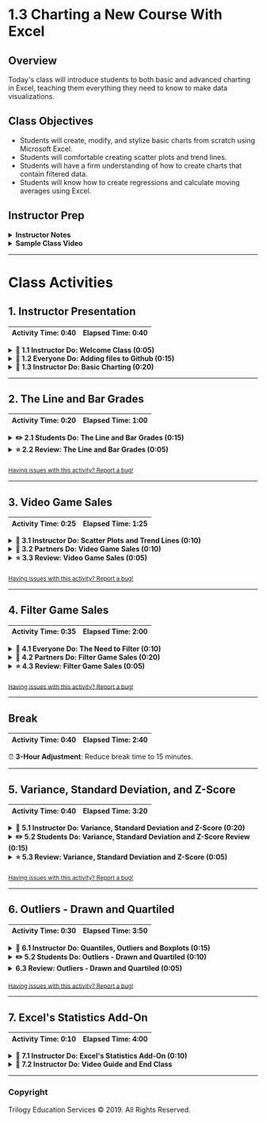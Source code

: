 # 1.3 Charting a New Course With Excel

## Overview

Today's class will introduce students to both basic and advanced charting in Excel, teaching them everything they need to know to make data visualizations.

## Class Objectives

* Students will create, modify, and stylize basic charts from scratch using Microsoft Excel.
* Students will comfortable creating scatter plots and trend lines.
* Students will have a firm understanding of how to create charts that contain filtered data.
* Students will know how to create regressions and calculate moving averages using Excel.

## Instructor Prep

<details>
  <summary><strong>Instructor Notes</strong></summary>

* You may find that this lesson falls on a weekday due to a holiday shifting the course schedule. In this case, we have provided notes within the LP that will allow you to **easily adjust the length of the lesson to fit into a weekday class**.

  * Be on the lookout for a ⏰**3-Hour Adjustment** note at the top of activities in this Lesson Plan. If this class is being taught on a weekday, please utilize the directions found in the note. Keep in mind that breaks will be reduced from 40 minutes to the typical 15 minutes for a weekday class as well.

  * Shortening these activities could potentially limit the students' ability to finish them, so please remind them to utilize office hours to clear up any questions they may have.

* Slack out the installation [instructions](../../../00-Prework/docs/modules/Conda_Installation.md) for Anaconda and ask that students work with TAs during the next week to install Anaconda and Python. This will help resolve installation issues before the Python unit.

* Please reference our [Student FAQ](../../../05-Instructor-Resources/README.md#unit-01-excel) for answers to questions frequently asked by students of this program. If you have any recommendations for additional questions, feel free to log an issue or a pull request with your desired additions.

* Have your TAs refer to the Time Tracker to stay on track.

* Lastly, as a reminder these slideshows are for instructor use only - when distributing slides to students, please first export the slides to a PDF file. You may then distribute the PDF file through Slack.

</details>

<details>
  <summary><strong>Sample Class Video</strong></summary>

* To view an example class lecture visit (Note video may not reflect latest lesson plan): [Class Video](https://codingbootcamp.hosted.panopto.com/Panopto/Pages/Viewer.aspx?id=9d629fc9-bf16-4f5f-b11d-b96fcd1adf67)

</details>

- - -

# Class Activities

## 1. Instructor Presentation

| Activity Time:       0:40 |  Elapsed Time:      0:40  |
|---------------------------|---------------------------|

<details>
  <summary><strong>📣 1.1 Instructor Do: Welcome Class (0:05)</strong></summary>

* You may choose to open up the [slideshow](https://docs.google.com/presentation/d/1pJa1TZABU9A5sGXxak7XimvBMlzGin-TZ0EKKQDKVvk) and step through slides 1-5 to facilitate your welcome to the class. Otherwise cover the following talking points:

  * Welcome your students to their first ever extended class.

  * Explain that today's class is four hours, which means we have ample time to round out our discussion on visualizations and summary statistics in Excel.

  * Explain that we will use our combined knowledge from the past two classes to work through more advanced activities.

  * Reassure students that we will take our time with each concept and encourage the students to ask questions.

  * If this is the first combined class, take a few moments to have each professor and TA introduce themselves briefly. This way all of the students will feel comfortable asking questions to any member of the instructional team.

</details>

<details>
  <summary><strong>🎉 1.2 Everyone Do: Adding files to Github (0:15)</strong></summary>

* ⏰**3-Hour Adjustment**: Reduce activity time to 10 minutes.

* You may choose to open up the [slideshow](https://docs.google.com/presentation/d/1pJa1TZABU9A5sGXxak7XimvBMlzGin-TZ0EKKQDKVvk) and step through slides 6-9 to accompany the beginning of this next activity. Otherwise cover the following talking points:

  * Explain that "GitHub offers a centralized location where all developers can push and pull (upload and download) their code."

  * Point out that GitHub always holds the most up-to-date code and files, handling everyone's updates appropriately.

  * Explain that for now, we will only need to know how to use the GUI for Github in order to submit homework.

  * Explain that later in the course, we will learn to work with Github through the terminal using Git.

  * Point out to students that as with many skills, Git and Github get easier with use.

* Have the students follow along with the following steps:

  * Visit <https://github.com> and ask students to login to their personal accounts. From the main page, create a new repository with an initialized `README.md` file. Explain that the convention in the software world is for each repository to have a "README" file that explains what the repository contains.

    ![git repo](Images/GitDemo_1.png)

  * Switch back to the Desktop and create a new empty Excel file and save it. This will be used to demonstrate how to upload new files.

  * Navigate back to Github website and click **Upload files**.

    ![upload file](Images/GitDemo_upload.png)

  * Choose your Excel file in the dialog box; instead of the "Upload Files" button, you may also drag files from your desktop to the Github web page for a repo. Add a commit message and commit the changes.

  * Finally, refresh the web page to show that the new file is now safely saved to the repository.

    ![drag file](Images/GitDemo_filedrag.gif)

* Make sure that all the students have been able to follow along. Let students know that this will be how they will be submitting their homework for the first two weeks. Students will add all of the necessary files to their Github repo then submit the repository link to BCS.

* Encourage students to practice Github before the next class and to use office hours if they run into any problems.

</details>

<details>
  <summary><strong>📣 1.3 Instructor Do: Basic Charting (0:20)</strong></summary>

* ⏰**3-Hour Adjustment**: Reduce activity time to 15 minutes.

* During this walkthrough, have the TAs slack out the images for where things are located on the opposite operating system.

* You may choose to open up the [slideshow](https://docs.google.com/presentation/d/1pJa1TZABU9A5sGXxak7XimvBMlzGin-TZ0EKKQDKVvk) and step through slides 10-13 to accompany the beginning of this next activity. Otherwise cover the following talking points:

  * Point out that up until this class we haven't explored one of the major features of Microsoft Excel: visualizations.

  * Explain that this next activity will be an instructor walkthrough of generating visualizations in Excel. Most of the commands and concepts are the same between Mac and Windows operating systems, but the software may look a bit different.

  * Reassure students that as we proceed through the walkthrough, the TAs will be slacking out images of each step for both operating systems. Therefore everyone should be able to follow along using their own computers.

  * Explain that today we will concentrate on 4 primary types of plots - scatter plots, line plots, bar plots and box plots.

* Now open the [IceCreamFavesIceCreamFaves.xlsx](Activities/01-Ins_GitHub/Resources/IceCreamFaves.xlsx) file and select all of the data in columns A and B. Your selection should include the header rows containing the column labels and all rows containing data. Then navigate into the `Insert` tab at the top of the application to show off all of the nifty charting options that are available in the Charts group.

* **PC**

  ![Chart Options](Images/PC_chart_options.png)

* **Mac**

  ![Chart Options Mac](Images/MAC_chart_options.png)

* Excel allows its users to create many kinds of charts, but first we are going to be creating a bar chart since that fits our data nicely.

* Whenever you select a charting option from the Charts group, a new menu will appear that allows us to select various visual options. In the case of bar charts we can choose between 2D or 3D visuals with a horizontal or vertical layout.

  * For now, just stick with a vertical 2D chart since it is the most basic.

* Once a chart option has been selected, a new chart will automatically be placed in the spreadsheet. Clicking on this chart will allow us to edit it and, if we so wished, we could double-click on any one element to edit that piece more specifically.

  * For now, click on the chart's title to show your students that we can rename the chart whatever we would like. (Note that its title may be a generic "Chart Title" if you did not include the header rows in your selection).

* **PC**

  * Next, click on the plus sign to the right of our chart. This brings up a list of elements we can add/remove. Some of these elements have sub-elements which we can choose from as well.

    ![Images/PC_AddElements.png](Images/PC_AddElements.png)

  * Click on the "Axes Titles" option to add in titles for both our vertical and horizontal axes. Then click on the arrow to the right of the "Axes Titles" option to bring up the sub-menu, which allows us to choose the specific titles we would like to show.

  * By clicking on the paintbrush to the right of a chart, we can choose a number of basic visual styles from a list. We can also select a color scheme for our chart by selecting a palette from the Color group.

    ![Images/PC_ChartColors.png](Images/PC_ChartColors.png)

  * Selecting a new color palette may not seem to make much of a difference at first, but if we double-click on the bars of our chart a new menu will appear at the side of the application that allows us to format our bars. If we then click on the paint can and select the "Vary colors by point" option, each bar will be given a different color that fits the palette we selected for our chart earlier.

* **Mac**

  * Click on "Add Chart Element" on the left side of the ribbon and move down to "Axis Titles". Here, you can select Primary Horizontal or vertical.

    ![Images/MAC_axis.png](Images/MAC_axis.png)

  * Click on "Change Colors" on the ribbon to changes the colors of the bar graph (to the right of the "Add Chart Element").

  * Double click on any of the bars to bring up the "Format Data Series" menu. Here we can check the "Vary colors by point" option that will give each bar a different color.

    ![Images/Mac_colors.png](Images/Mac_colors.png)

* Point out that the format menu for a chart element can be brought up by double-clicking on any specific element. This gives us even more control over the look of our chart. Remember: the exact location of the formatting control may differ between versions of Excel.

* Let's say that we made a bar chart but then our employer told us they really wanted a pie chart. Lucky for us, Excel has an option which allows us to change a chart's type by simply going into the chart's right-click menu and selecting "Change chart type". This means we can turn a bar chart into a pie chart very easily.

  * You can also change a chart's type by selecting the chart, going into the Design tab's Type group, and clicking "Change Chart Type".

  * Turn that bar chart we have been working on into a pie chart. Make sure to add in the "Legend" element for our new pie chart. Otherwise no one will know what each slice of the pie corresponds to.

    * On Macs, you can add a legend by clicking on "Add Chart Element" on the ribbon again, and select add "Legend" and the location.

      ![Images/mac_legend.png](Images/mac_legend.png)

* Another type of graph that is necessary to understand is the line graph. The problem is that the data we currently have is not exactly ideal for creating a line graph... Ask your students why this is the case.

  * Our data does not show any changing trend over time. It instead compares a single piece of data across multiple named categories.

* Open [02-Ins_BasicCharting/Solved/BasicCharts.xlsx](Activities/02-Ins_BasicCharting/Solved/BasicCharts.xlsx) in Excel and go to the second sheet, named "Ice Cream Sales". This sheet contains data which shows how many scoops of ice cream flavors have been sold over a period of a year.

  * Select all of the data on this sheet and then choose a 2D line chart from the Charts group on the Insert tab. Remember: your selection should include the rows and columns containing labels.

    ![PC Line Charts](Images/PC_LineGraph.png)

  * Your students should notice just how cluttered this chart appears to be, which makes it difficult to glean any information from this chart.

    * **PC**: To filter the rows you'd like to show, choose the third option to the right of chart - this allows us to filter what categories of data we would like to show.

      * Select just a couple ice cream flavors from the list and then hit the "Apply" button to filter some data for our chart.

    * **Mac**: To filter what is shown on the chart, choose the `Home` tab, select column `A`, and click `Sort & Filter` in the right of the toolbar (may be hidden in the `Editing` tab at certain screen sizes). Once your column is in filter mode, click the arrow dropdown in its header cell: from there you will see options for sorting and filtering.

      ![Images/mac-line-chart-filter.gif](Images/mac-line-chart-filter.gif)

      * Select a few ice cream flavors from the list and show the chart updating.

    * It is important to note that the filter options listed here are only helpful in certain cases. When we would like to filter out data based upon some condition (e.g. greater than, less than, etc.) these limited filter options will not cut it.

* Answer any questions your students may have before moving onto the next activity.

</details>

- - -

## 2. The Line and Bar Grades

| Activity Time:       0:20 |  Elapsed Time:      1:00  |
|---------------------------|---------------------------|

<details>
  <summary><strong>✏️ 2.1 Students Do: The Line and Bar Grades (0:15)</strong></summary>

⏰ **3-Hour Adjustment**: Reduce activity time to 10 minutes.

* For this activity, our students are going to take upon themselves the role of a teacher as they create a series of bar and line graphs that visualize the grades of their class over the course of a semester.

* You may choose to open up the [slideshow](https://docs.google.com/presentation/d/1pJa1TZABU9A5sGXxak7XimvBMlzGin-TZ0EKKQDKVvk) and step through slides 14-16 to accompany this next activity.

* **Files:**

  * [README](Activities/03-Stu_LineAndBar/README.md)

  * [03-Stu_LineAndBar/StudentGrades_Unsolved.xlsx](Activities/03-Stu_LineAndBar/Unsolved/StudentGrades_Unsolved.xlsx)

</details>

<details>
  <summary><strong>⭐ 2.2 Review: The Line and Bar Grades (0:05)</strong></summary>

* Open and slack out the [03-Stu_LineAndBar/StudentGrades_Solved.xlsx)](Activities/03-Stu_LineAndBar/Solved/StudentGrades_Solved.xlsx) version of the previous activity before going over it with your students. Make certain to answer any questions they may have to the best of your ability before moving onto the next section.

* One of the key factors to cover here is in filtering data within the line chart. Without picking and choosing which students we want to look at in specific, the chart is overcrowded and difficult to read. Sometimes, as in cases like this one, less data on a chart is better than more.

  * They'll also need to "Switch Row/Column" from the Chart Design menu on the line graph.

</details>

<sub>[Having issues with this activity? Report a bug!](https://form.jotform.com/93104673884161?activityTitle=2.%20The%20Line%20and%20Bar%20Grades&lessonTitle=Charting%20a%20New%20Course%20With%20Excel&lessonNumber=1.3)</sub>

- - -

## 3. Video Game Sales

| Activity Time:       0:25 |  Elapsed Time:      1:25  |
|---------------------------|---------------------------|

<details>
  <summary><strong>📣 3.1 Instructor Do: Scatter Plots and Trend Lines (0:10)</strong></summary>

* You may choose to open up the [slideshow](https://docs.google.com/presentation/d/1pJa1TZABU9A5sGXxak7XimvBMlzGin-TZ0EKKQDKVvk) and step through slides 17-19 to accompany the beginning of this next activity. Otherwise cover the following talking points:

  * Explain that a scatter plot consists of a scattering of points on a graph and it is extremely handy when checking for relationships between two variables.

  * Point out that both line and scatter plots visualize the relationship between two variables, but their purposes are different. Line plots are used to compare a continuous variable such as time or temperature, while scatter plots are used to compare independent measurements.

  * Explain that the main purpose of a scatter plot is to visualize trends or clusters in the data.

  * Explain that scatter plots are one of the most common plots because we can visualize huge amounts of data without making a visualization feel too busy.

* Once again the TAs should slack out images of each step for both operating systems. Therefore,everyone should be able to follow along using their own computers.

* Open [04-Ins_ScatterPlot/ScatterPlot.xlsx](Activities/04-Ins_ScatterPlot/Solved/ScatterPlot.xlsx) in Excel, navigate into the "Normal Trend" worksheet, and show your students how we are using a scatter plot to compare an individual's salary to the price of their car.

* **PC**

  * Adding a trend line to a chart is very simple. Simply click on the plus symbol to the right of your selected chart and click the "trendline" option.

    ![PC Trendline](Images/PC_TrendLine.png)

* **Mac**

  * Click "Add Chart Element" on the left side of the ribbon and move down to "Trendline" and select the one that best fits our data.

    ![Mac Trendline](Images/mac_trendline.png)

* Our original scatter plot showed the most common form of trend line, a straight line, but there are other kinds of trend lines as well that may fit some data sets better.

  * Navigate into the second sheet of the Excel workbook, named Power Trend, and show your students how the Y variable increases exponentially in relation to the X variable. Due to this, the "Power" trend line would fit this data set better.

    * **PC**

      * In order to change the type of trend line that is being used, simply double-click on a chart's trend line and then select one of the options presented to you.

        ![PC Format Trendline](Images/PC_FormatTrend.PNG)

    * **Mac**

      * Click "Add Chart Element" on the left side of the ribbon and move down to "Trendline". This time select "More Trendline Options" to bring up the "Format Trendline" menu.

      * Check the "Power" option.

        ![Mac Power line](Images/mac_power.png)

* Navigate into the third sheet of the Excel workbook, named Exponential Trend, and show your students how this data set's second value increases exponentially based upon the row it is contained within. This means that an "Exponential" trend line would best fit this data.

* Another aspect of creating and modifying charts can be done via configuring the axes themselves. For example, if our data increases exponentially, then we may wish to consider creating a chart with axes that also increase exponentially.

  * This can be done by double-clicking on an axis and then changing the bounds, units, and the methods through which the axes are displayed.

  * **Mac**

    ![Mac Axis Options](Images/mac_axis_options.png)

  * Make sure to let your students know that although editing axes does allow for more customization, it can also be used to make charts misleading. For example, if we used larger units on a data set whose values are fairly low, we could make it look as if the correlation between two variables were far smaller than it really is.

* Students may be wondering how to reverse the X and Y axes of their charts and, unfortunately, there is no simple way to do this for scatter plots. This means that the best way to handle swapping axes is to reverse their positions on the table.

  * This is made all the more annoying by the fact that Excel's charts look at specific positions and ranges. That means that, if you move around data to make one chart, it could change other charts you have created. The best way to avoid this is to copy your chart and paste it into an external program like paint where changing a table's values cannot affect it.

* Answer whatever questions your students may have before moving onto the next activity.

</details>

<details>
  <summary><strong>👥 3.2 Partners Do: Video Game Sales (0:10)</strong></summary>

* Looking into a product's sales within a region and comparing it to that product's sales worldwide is a great way to determine how important a region is to a company. In this activity, students will pair up in order to create a series of scatter plots which will compare video game sales across regions.

* You may choose to open up the [slideshow](https://docs.google.com/presentation/d/1pJa1TZABU9A5sGXxak7XimvBMlzGin-TZ0EKKQDKVvk) and step through slides 20-22 to accompany this next activity.

* **Files:**

  * [README](Activities/05-Par_GameSales/README.md)

  * [Activities/Unsolved/Par_GameSales/VideoGameSales_Unsolved](Activities/05-Par_GameSales/Unsolved/VideoGameSales_Unsolved.xlsx)

</details>

<details>
  <summary><strong>⭐ 3.3 Review: Video Game Sales (0:05)</strong></summary>

* Open and slack out [05-Par_GameSales/VideoGameSales_Solved.xlsx](Activities/05-Par_GameSales/Solved/VideoGameSales_Solved.xlsx) to your students. Make certain to answer any questions they may have to the best of your ability before moving onto the next section.

* Point out to your class how all of these charts use linear trend lines. Discuss with your students why this might be the case and collect a few of their answers before moving onto the next activity.

</details>

<sub>[Having issues with this activity? Report a bug!](https://form.jotform.com/93104673884161?activityTitle=3.%20Video%20Game%20Sales&lessonTitle=Charting%20with%20Excel&lessonNumber=1.3)</sub>

- - -

## 4. Filter Game Sales

| Activity Time:       0:35 |  Elapsed Time:      2:00  |
|---------------------------|---------------------------|

<details>
  <summary><strong>🎉 4.1 Everyone Do: The Need to Filter (0:10)</strong></summary>

* You may choose to open up the [slideshow](https://docs.google.com/presentation/d/1pJa1TZABU9A5sGXxak7XimvBMlzGin-TZ0EKKQDKVvk) and step through slides 23-26 to accompany the beginning of this next activity. Otherwise cover the following talking points:

  * Point out that in the previous activity, the video game data set contained far more information than what we needed.

  * Explain that the video game data set contained variables such as "Publisher", which we could theoretically use in order to look into the sales for specific companies.

  * Explain that the most straightforward way to look at a subset of data in Excel is to use the built-in filter functionality. Excel can filter data in a spreadsheet and make a chart from the subsetted data.

* Now slack out the [06-Evr_PigeonRacing/Unsolved/PigeonRacing.xlsx](Activities/06-Evr_PigeonRacing/Unsolved/PigeonRacing.xlsx) activity notebook to the class. Walkthrough this activity with the class, pausing frequently to allow students to catch up.

* Tell your students that this is real data from a pigeon racing competition. What is pigeon racing? Why are there people who race pigeons? No clue, but it is a fun data set.

* Select the first row of data on the sheet and then, in the Editing group of the Home tab, click on the "Sort & Filter" button. Next, select "Filter" from the menu that appears.

  * Arrows should appear at the top of each column. By clicking on these arrows, we can choose which rows we would like to filter out of our chart based upon the values that are contained within that column.

    * For example, in the "Sex" column, if we select H then the sheet will display all the rows with an H value. (H = Hen, C = Cock)

  * We can then create charts using only the data that is left behind. So if we wanted to create a chart which only takes into account the times for H gendered pigeons, we could now do so.

  * It is very important to note that whatever charts we create using filters will be modified if we change the filtering options again. The way in which to preserve your filtered charts, therefore, is by copying them to an external program like paint or word.

* Play around with this sheet's filtering options with your students for a bit before taking questions and answering them to the best of your ability.

* Another cool thing that you can do to create charts from filtered data is to create a "Pivot Chart".

  * **PC**

    * Pivot charts operate in much the same way as pivot tables do, allowing users to aggregate data of similar types and then create visualizations for them.

    * To create a pivot chart, simply navigate into the Charts group of the Insert tab and select "Pivot Chart" from the options available. Once that is done, simply set up the pivot table you desire and a chart will be created based off of it.

      ![PC Pivot Chart](Images/PC_PivotChart.png)

  * **Mac**

    * We can also create what is called a Pivot Chart.

    * **NOTE:** There is an issue with some versions of Excel 2016 for Mac. If you find a student have this problem, make sure they update their Excel version: it works on updated versions.

    * There will be students who may worry, but assure them it can be done. Don't believe all the dramatic Google search results!

    * First create a pivot table using Sex as our row values. "POS" and "Speed" as value.

    * Click the **!** next to them and switch to **Max** and this will create our pivot table.

    * The result should look as follows

      ![Mac pivot](Images/mac_pivot.png)

    * Locate "Insert" on the ribbon add any recommended chart to create a Pivot Chart.

    * Now when you play around with the filters in our pivot table, the chart will adjust.

</details>

<details>
  <summary><strong>👥 4.2 Partners Do: Filter Game Sales (0:20)</strong></summary>

⏰ **3-Hour Adjustment**: Reduce activity time to 10 minutes.

* Now that we know how to apply filters to a spreadsheet and create charts based on filtered data sets, lets take some time to create charts which compare the sales of publishers against one another.

* You may choose to open up the [slideshow](https://docs.google.com/presentation/d/1pJa1TZABU9A5sGXxak7XimvBMlzGin-TZ0EKKQDKVvk) and step through slides 27-29 to accompany this next activity.

* **Files:**

  * [README](Activities/07-Par_FilterGameSales/README.md)

  * [07-Par_FilterGameSales/VideoGameSales2_Unsolved.xlsx](Activities/07-Par_FilterGameSales/Unsolved/VideoGameSales2_Unsolved.xlsx)

</details>

<details>
  <summary><strong>⭐ 4.3 Review: Filter Game Sales (0:05)</strong></summary>

* Open and slack out [07-Par_FilterGameSales/VideoGameSales2_Solved.xlsx](Activities/07-Par_FilterGameSales/Solved/VideoGameSales2_Solved.xlsx) to your students. Make certain to answer any questions they may have to the best of your ability before moving onto the next section.

* **Note** The images for scatter plots in the exercise will be saved in [Nintendo Scatter plot](Activities/07-Par_FilterGameSales/Solved/NintendoVsCritic.png) and [EA Scatter plot](Activities/07-Par_FilterGameSales/Solved/NintendoVsCritic.png)

* Demonstrate that first we select row one and create our filter off of there.

  ![row filter](Images/rowFilter.png)

* Once you have this, filter "Publisher" to "Nintendo".

  ![nintendo filter](Images/nintendoFilter.png)

* Explain how to get rid of empty cells by going to the filter for "Critic_Score" and un-checking the "Blanks" box.

* Explain how, in order to create the chart, we need to highlight the columns "Publisher" and "Critic_Score" before inserting a 'scatter plot.'

  * To add labels, click on the Chart Design tab on the ribbon and click "Add Chart Element" and select "Axis Titles".

* Save the image and repeat for "Electronic Arts"

* Explain that for the filtered chart, we first select all the data and create a pivot table.

  * Set the Filter to "Publisher"

  * Set the row as "Year_of_release"

  * Set the values as "Global_sales"

* Finally set the publisher to whomever you want, then highlight the year and sales columns and create a line graph.

* As your students may have noticed during this activity, the charts they created changed whenever they altered their filters. Point out to them once again why this denotes the importance of saving charts externally.

</details>

<sub>[Having issues with this activity? Report a bug!](https://form.jotform.com/93104673884161?activityTitle=4.%20Filter%20Game%20Sales&lessonTitle=Charting%20a%20New%20Course%20With%20Excel&lessonNumber=1.3)</sub>

- - -

## Break

| Activity Time:       0:40 |  Elapsed Time:      2:40  |
|---------------------------|---------------------------|

⏰ **3-Hour Adjustment**: Reduce break time to 15 minutes.

- - -

## 5. Variance, Standard Deviation, and Z-Score

| Activity Time:       0:40 |  Elapsed Time:      3:20  |
|---------------------------|---------------------------|

<details>
  <summary><strong>📣 5.1 Instructor Do: Variance, Standard Deviation and Z-Score (0:20)</strong></summary>

* Welcome the students back from break. Explain to the students that for the remainder of class will be focusing on statistics.

* Explain that these next activities will be introducing statistical topics that may be new to most people.

* Reassure the students that we will be revisiting these topics throughout the curriculum, so it is ok if it feels overwhelming at first.

* You may choose to open up the [slideshow](https://docs.google.com/presentation/d/1pJa1TZABU9A5sGXxak7XimvBMlzGin-TZ0EKKQDKVvk) and step through slides 31-40 to accompany the beginning of this next activity. Otherwise cover the following talking points:

  * Remind students that yesterday we discussed the measures of central tendency, which are used to describe the center of a data set.

  * Explain that today we will discuss the **summary statistics** that are used to describe the variability of a data set.

  * Explain that in statistics, **variance**, **standard deviation** and **z-score** are the **summary statistics** used to describe the variability in data.

  * Explain that **variance** describes overall how far values in the data set are from the mean. In other words, **variance** describes how much variation exists within the data.

  * Show the students the equation for variance.

  ![equation for variance](Images/VarianceEquation.png)

  * Reassure students that it is not critical to know how to manually calculate **variance**. Almost all analytical tools and programming languages have functions to calculate **variance** for us.

  * Explain that the most important takeaway from the equation is that the variance calculation considers the distance of each value in the data set from the center of the data.

  * Point out that it does not matter if a value is above or below the mean of the data set, because the difference is squared, the **variance** will always be positive.

* Open [08-Ins_Variance-SD-Zscore/Variance-SD-Zscore.xlsx](Activities/08-Ins_Variance-SD-Zscore/Solved/Variance-SD-Zscore.xlsx) in Excel.

![Example of variance](Images/13-VarianceExample.png)

* Explain that this data set contains the monthly average rainfall for Washington, D.C. and Manaus, Brazil. Explain that Washington is considered a humid, subtropical climate, while Manaus, Brazil is considered a tropical monsoon climate.

* Point out that we can visually assert from the bar chart that the overall rainfall in Washington is less than that of Manaus. However, the amount of rainfall per month changes substantially more in Manaus than Washington.

* Explain that we can calculate the total variance of rainfall for each city using Excel's `VAR.P` function.

* Point out that the variance of annual rainfall in Washington is only 0.17, while the annual rainfall in Manaus is 11.04. Therefore, we can quantitatively determine that the overall rainfall is less variable in Washington than in Manaus.

* Explain that one problem with using variance to describe a data set is that the units of variance are not the same units as the mean, nor the same units as the data set itself.

* Explain that in the variance equation we divide the squared distance of each data point versus the mean. Therefore the variance is in terms of the unit of measurement, squared.

* Explain that in the first example we would say that the average rainfall annually in Washington was 3.6 inches, with a variance of 0.17 inches squared.

* Caution that depending on the complexity of the measurement, describing the variability in terms of units squared may be complicated.

* You may choose to return to the [slideshow](https://docs.google.com/presentation/d/1pJa1TZABU9A5sGXxak7XimvBMlzGin-TZ0EKKQDKVvk) and step through slides 41 and 42 to accompany the next section of the activity. Otherwise cover the following talking points:

  * Explain that in statistics, we use the **standard deviation** to interpret how _spread out_ the data is from its mean.

  * Explain that **standard deviation** can be derived from the variance by calculating the square root of the variance metric. Additionally, most analytical tools and programming languages have functions to calculate the **standard deviation** directly.

  * Point out that by calculating the square root of the variance, the **standard deviation** describes the variability of the data using the same units as the mean.

* Show the students the next sheet in the Excel workbook.

![Example of standard deviation](Images/13-SDExample.png)

* Explain that this is the same rainfall data set from the previous sheet, except now we have calculated the standard deviation of both cities using the `STDEV.P` function in Excel.

* Point out that we also manually calculated the standard deviation by taking the square root of the variance, both standard deviation calculations are equal.

* Explain that under certain circumstances the standard deviation becomes an even more powerful statistical tool than just describing the variability of the data.

* Explain that when a data set is considered to be **normally distributed** the standard deviation can be used to describe how many data points are close to the mean.

* Reassure students we will discuss **normal distributions** later in the course, but for now we will use a general rule of thumb - when measurements in a data set are obtained independent of one another, the data is considered to be normally distributed.

* Explain that in this case, each rainfall measurement was obtained independently month-to-month and region-to-region. Therefore we will assume the data is normally distributed.

* Explain that when a data set is normally distributed, the data points follow a **68-95-99.7** rule.

* Explain that with the **68-95-99.7** rule, roughly 68% of all values in a data set fall within one standard deviation of the mean (in either direction). Additionally, 95% of the values fall within two standard deviations, and 99.7% of the values fall within three standard deviations.

* Show the students the next sheet in the Excel workbook.

![Example of normal dist 68 rule](Images/13-Normal68.png)

* Explain that in this sheet we have taken the same rainfall data as before, calculated the mean and standard deviation, and calculated the boundary values of one standard deviation from the mean in either direction.

* Point out that from the Washington data, eight of the twelve months fall within one standard deviation, or 67% of all data points.

* Point out that from the Manaus data, only six of the twelve months fall within one standard deviation, or 50% of all data points.

* Explain that although this rule is not perfect, the 68-95-99.7 helps analysts to extrapolate characteristics about a data set using only summary statistic values.

* Explain that we have now studied two different statistic values to describe the overall data set in terms of distance from the mean.

  * "But what if we wanted to describe a single data point in terms of its distance from the mean?"

* You may choose to return to the [slideshow](https://docs.google.com/presentation/d/1pJa1TZABU9A5sGXxak7XimvBMlzGin-TZ0EKKQDKVvk) and step through slides 43 and 44 to accompany the next section of the activity. Otherwise cover the following talking points:

  * Explain that we can calculate a data point's **z-score** to measure its distance from the mean in terms of standard deviations.

  * Show the students the equation for z-score:

  ![equation for z-score](Images/ZScoreEquation.png)

  * Explain to students that not all programming languages and software tools contain a function to calculate **z-score**. Therefore, we will be calculating the z-score manually using the standard deviation and the mean of the data.

  * Reassure students that we will be slacking out the Excel workbook to use as reference later if they ever forget how to calculate the z-score.

  * Explain that the z-score can be positive or negative. If the z-score is negative, the data point is less than the mean, or if the z-score is positive, the data point is more than the mean.

* Show the students the last sheet in the workbook.

![Example of z-score](Images/13-ZScoreExample.png)

* Explain that on this sheet we have now used the mean and standard deviation to calculate the z-score for rainfall each month for both cities.

* Point out that the z-scores provides an overview of each value in a data set where we can easily determine which values are the most extreme relative to the mean.

* Point out that in this example data set, the most extreme difference in rainfall from the mean was February in Washington, and August in Manaus. In both instances the average monthly rainfall was far below the mean.

* Slack out the [08-Ins_Variance-SD-Zscore/Variance-SD-Zscore.xlsx](Activities/08-Ins_Variance-SD-Zscore/Solved/Variance-SD-Zscore.xlsx) workbook for students to refer to later.

</details>

<details>
  <summary><strong>✏️ 5.2 Students Do: Variance, Standard Deviation and Z-Score Review (0:15)</strong></summary>

* ⏰**3-Hour Adjustment**: Reduce activity time to 10 minutes.

* You may choose to open up the [slideshow](https://docs.google.com/presentation/d/1pJa1TZABU9A5sGXxak7XimvBMlzGin-TZ0EKKQDKVvk) and step through slides 45-47 to accompany this next activity.

* **Files:**

  * [README](Activities/09-Stu_VarSDZScoreReview/README.md)

  * [09-Stu_VarSDZScoreReview/variance_review.xlsx](Activities/09-Stu_VarSDZScoreReview/Unsolved/Variance_Review_Unsolved.xlsx)

</details>

<details>
  <summary><strong>⭐ 5.3 Review: Variance, Standard Deviation and Z-Score (0:05)</strong></summary>

* Open the solution workbook [09-Stu_VarSDZScoreReview/variance_review.xlsx](Activities/09-Stu_VarSDZScoreReview/Solved/Variance_Review_Solved.xlsx) and move to the second sheet.

![This is the summary table](Images/16-SummaryTable.png)

* Point out that the first step was to name the sheet "Summary Table" and copy over the `Team` names.

* Explain that once we have copied the team names we use the `AVERAGE`, `VAR.P` and `STDEV.P` functions to calculate the mean, variance and standard deviation, respectively.

* Point out that the cleanest way to calculate these values in Excel is to start typing out the formula on the "Summary Table" sheet and then click on the range of values we want to calculate from the raw data sheet.

* Demonstrate how to calculate the mean `PTS` (overall season points per player) for the `CLE` (Cleveland Cavaliers) using the `AVERAGE` function across both sheets.

![Demo of average](Images/16-CalculateAverage.gif)

* Explain that we must repeat this process for each team and each function.

* Explain that once we have the summary table we can answer the questions from the activity.

* Explain that the team with the biggest difference in total season points would be the team with the largest `PTS` standard deviation - the Golden State Warriors.

* Explain that the team with the least variable player age was the Miami Heat, and their average player age was 26.6 years old.

* Explain that the team with the least variable field goals per player was the Los Angeles Lakers.

* Show the students the next sheet in the workbook.

![This is the z-score table](Images/16-ZScoreTable.png)

* Explain to the students that once we copy over the `Player` and `PTS` columns, we need to calculate the mean and standard deviation for the team.

* Point out to the students when calculating the z-scores, it is important to always report the mean and standard deviation in addition to the calculated values. In this example we placed the mean and standard deviation below the last player's row.

* Ask the students how they would interpret the z-scores for the Cleveland Cavaliers. Ask them what do the z-scores tell us about each player in terms of points?

* Explain that the player with the largest difference in overall points from the mean of the team would be the player with the largest magnitude z-score. This means that we are looking for the largest absolute value of the z-score regardless if the z-score is positive or negative.

* Explain that the z-score is showing us each player's total contribution of points compared to the rest of the team throughout the season. In the crudest sense, we are determining player "value" to the team.

* Explain that in this example LeBron James had the largest difference in overall points from the mean of the team. Therefore, we could say that LeBron is the most valuable player to the Cleveland Cavaliers in terms of points.

* Show the students the last sheet in the workbook.

![This is the z-score table](Images/16-PivotTable.png)

* Explain to the students that pivot tables can be used to vastly speed up the process of calculating summary statistics in Excel.

* Explain that the first step in generating a pivot table would be to go to Insert > PivotTable and select the data from the first worksheet.

* Point out to the students that they do not need to copy over every column into the pivot tables, in this example we can simply use columns `A` through `H`.

* Explain that once we have our columns and new pivot table generated, we can start to build our summary statistics table.

* Explain that in order to reproduce our "Summary Table" we need to use the `Tm` (Team) column as our "Rows".

* Explain that once we have designated the rows in the pivot table, we bring each field down to the "Value" section.

* Explain that for each value, we must designate whether the summary value will be the mean, variance or standard deviation. This can be done by changing the field settings by right-clicking on the value.

* Demonstrate to the students how to change the `Average of PTS` value to `Max of PTS` and back to `Average of PTS`.

![Demo of pivot](Images/16-PivotExample.gif)

* Point out that pivot tables trivialize the process of generating summary statistics in Excel.

* Explain that pivot tables reduce the overhead of switching back and forth between sheets to calculate the mean, variance and standard deviation. Pivot tables also reduce the chance of errors.

* Slack out the solution workbook [09-Stu_VarSDZScoreReview/variance_review.xlsx](Activities/09-Stu_VarSDZScoreReview/Solved/Variance_Review_Solved.xlsx) for students to review later.

</details>

<sub>[Having issues with this activity? Report a bug!](https://form.jotform.com/93104673884161?activityTitle=5.%20Variance%2C%20Standard%20Deviation%2C%20and%20Z%20Score&lessonTitle=Charting%20with%20Excel&lessonNumber=1.3)</sub>

- - -

## 6. Outliers - Drawn and Quartiled

| Activity Time:       0:30 |  Elapsed Time:      3:50  |
|---------------------------|---------------------------|

<details>
  <summary><strong>📣 6.1 Instructor Do: Quantiles, Outliers and Boxplots (0:15)</strong></summary>

* You may choose to open up the [slideshow](https://docs.google.com/presentation/d/1pJa1TZABU9A5sGXxak7XimvBMlzGin-TZ0EKKQDKVvk) and step through slides 48-52 to accompany the beginning of this next activity. Otherwise cover the following talking points:

  * Remind students that when we are characterizing a data set, we need to be careful that our summary statistics don't misrepresent the data.

  * Explain that one of the biggest challenges in statistics is the fact that real-world data is imperfect. Often times real-world data will contain extreme values that can skew our interpretations, especially when we try to describe the center of a data set.

  * Explain that one of the simplest methods of describing real-world data is to break up a data set into smaller segments.

  * Explain that in statistics, we use **quantiles** to describe segments of a data set.

  * Explain that **quantiles** are the "cut points" that separate a sorted data set into equal-sized fragments.

  * Explain that the two most popular types of **quantiles** are **quartiles** and **percentiles**.

  * Explain that **quartiles** divide up a data set into four equal parts, and **percentiles** divide a data set into 100 equal parts.

* Open up the activity workbook [10-Ins_QuantilesOutliersBoxplots/quantiles_outliers_boxplots.xlsx](Activities/10-Ins_QuantilesOutliersBoxplots/Solved/quantiles_outliers_boxplots.xlsx) and show the students the first sheet.

![The first quartile examples](Images/10-QuartileExample1.png)

* Explain that this data set is a sorted list of 11 values ranging between 10 and 100.

* Ask the students if they remember what we call the center of a sorted data set.

* If no student can recall, remind them that the center of a sorted data set is known as the median.

* Explain that the median can also be considered the cut point that divides a data set into two equal parts. Therefore, the median can also be called the **second quartile** or **Q2**.

* Point out that the median of this data set is 55. There are five values below 55 and five values above 55.

* Explain that the **first quartile** (also known as **Q1**) is the median of the first set of values separated by **Q2**. Alternatively, the **third quartile** (also known as **Q3**) is the median of the second set of values separated by **Q2**.

* Point out this example is very simplified and its easy to see where the cut points should be in order to make four equally-sized groups of data.

* Show the students the next sheet in the workbook.

![The second quartile examples](Images/10-QuartileExample2.png)

* Explain that this data is a sorted list of a professional tennis player's serve speeds. In total 137 measurements were made ranging from 68 to 97 mph.

* Explain that when a data set is large, it can be difficult to determine where the quartiles are.

* Explain that we can use the `QUARTILE.EXC` function in Excel to calculate the quartile values.

* Explain that the input to the `QUARTILE.EXC` function is a range of values and the number corresponding to which quartile it should calculate.

* Point out that in this data set the quartiles divide the data into groups of 34 values, with one group consisting of 35 values.

* Explain that quartiles allow us to make observations about the data set without the need to plot the distribution of values.

* Explain that one observation we can make is that on average, the tennis player serves around 85 mph.

* Explain that another observation we can make is that 50% of the tennis player serves were between 77 and 90 mph.

* Explain that because quartiles divide the data into 4 equal segments, the range between Q1 and Q3 covers roughly 50% of all data points.

* Explain that this range is known as the **interquartile range**, or **IQR** for short. In statistics the **interquartile range** is used to help identify the most trustworthy measurements in a data set. The **interquartile range** is calculated by subtracting Q1 from Q3.

* You may choose to return to the [slideshow](https://docs.google.com/presentation/d/1pJa1TZABU9A5sGXxak7XimvBMlzGin-TZ0EKKQDKVvk) and step through slides 53-55 to accompany the next section of the activity. Otherwise cover the following talking points:

  * Explain that in data science, we call suspicious data points that are at either extreme of a data set **potential outliers**.

  * Explain that an **outlier** is a data point that differs from the rest of a data set.

  * Explain that **outliers** can be caused by changes in data collection methods,  experimental error, a malfunction of a machine, or any general source of unaccounted variability when generating a data set.

  * Explain that **outliers** cause a data set to alter its distribution, which causes issues when we try to characterize a data set with summary statistics. Therefore, it is critical to identify **potential outliers** in a data set before moving forward with any analysis.

  * Explain that there are two common ways to identify potential outliers in a data set.

  * Explain that the most common qualitative method to identify potential outliers is by using a **box and whisker plot**.

  * Explain that the **box and whisker plot** is also known as a **box plot** and shows the distribution of values from a single list.

  * Explain that the most common quantitative method to identify potential outliers is to use the `1.5*IQR` rule.

  * Explain that the `1.5*IQR` rule states that any data point that is 1.5 times the interquartile range lower than Q1 could be a potential outlier. Alternatively, any data point that is 1.5 times the interquartile range higher than Q3 could be a potential outlier.

* Show the students the next sheet in the workbook.

![The third quartile examples](Images/10-QuartileExample3.png)

* Explain that the third example is the same professional tennis serve speed data set, except that there is a new 40 mph data point.

* Explain to the students that with real-world data, is is common to see suspicious data points at the low and high end of a sorted data set.

* Ask the students if they think that based upon the rest of the data, is the 40 mph data point trustworthy.

* Caution students that we have to be careful how we identify and correct for outliers.

* Explain that if we remove data points that are not outliers, or report data without disclosing that we removed data points, we can be held liable for showing deceptive statistics.

* Explain that in this example the lower boundary of the `1.5*IQR` rule is 57.5 mph. Therefore the new 40 mph data point could be considered an outlier, and we could remove that value from our calculations.

* Remind the students if we were to remove the potential outlier, it is critical to report that the value was removed alongside any table or figure generated from the data set.

* Show the students the last worksheet.

![The fourth quartile examples](Images/10-QuartileExample4.png)

* Explain that **box plots** are a very powerful plot that provides a number of summary statistics at a glance.

* Explain that most analytical tools and programming languages have methods to build a **box plot**, and most **box plots** use the same shapes and styles to convey summary statistics.

* Point out to the students the annotated diagram below the Excel chart.

* Explain that the box in a box plot is the interquartile range, and the line in the middle of the box is the median of the data set.

* Explain that sometimes a box plot will include an `X` or triangle in the middle of the box, this symbol indicates the mean of the data set.

* Explain that the lines, or whiskers, protruding from the box indicate the boundaries of the `1.5*IQR` rule.

* Explain that the data points of a box plot indicate the potential outliers.

* Explain that we compare the data points on the box plot to the extreme values of the data set to determine which data points are the potential outliers.

  * In Excel, you can hover over any data point to look at what value is being represented.

* Point out that the Excel box plot shows us that the 40 mph data point from the tennis serve data may be an outlier.

* Point out that in this example we are looking at a vertical box plot. Explain that just like bar plots can be displayed with vertical or horizontal bars, box plots can also be displayed vertically or horizontally.

* Slack out the activity workbook [10-Ins_QuantilesOutliersBoxplots/quantiles_outliers_boxplots.xlsx](Activities/10-Ins_QuantilesOutliersBoxplots/Solved/quantiles_outliers_boxplots.xlsx) for students to refer to later.

</details>

<details>
  <summary><strong>✏️ 5.2 Students Do: Outliers - Drawn and Quartiled (0:10)</strong></summary>

* You may choose to open up the [slideshow](https://docs.google.com/presentation/d/1pJa1TZABU9A5sGXxak7XimvBMlzGin-TZ0EKKQDKVvk) and step through slides 56-58 to accompany this next activity.

* **Files**:

* [README](Activities/11-Stu_OutliersDrawnQuartiled/README.md)

* [11-Stu-OutliersDrawnQuartiled/Outliers_Activity_Unsolved.xlsx](Activities/11-Stu_OutliersDrawnQuartiled/Unsolved/Outliers_Activity_Unsolved.xlsx)

</details>

<details>
  <summary><strong> 6.3 Review: Outliers - Drawn and Quartiled (0:05)</strong></summary>

* Open up the solution workbook [11-Stu-OutliersDrawnQuartiled/Outliers_Activity_Solved.xlsx](Activities/11-Stu_OutliersDrawnQuartiled/Solved/Outliers_Activity_Solved.xlsx) and show the students the first sheet.

* Point out that this data set is over 3000 values and by just glancing at the data, we can see the antioxidant content jump from less than one to greater than 100.

  * That much variability is indicative of potential outliers in the data set.

* Show the students the next sheet of the workbook.

![The Outlier Testing sheet](Images/12-OutlierReview1.png)

* Explain that the first step in this activity was to create a summary statistics table.

* Explain that once we calculated the first and third quartiles we could calculate the `1.5*IQR` boundary rule.

* Remind the students that the lower boundary of the `1.5*IQR` rule is `Q1-(1.5*IQR)` while the upper boundary is `Q3+(1.5*IQR)`.

* Point out that the lower boundary extends beyond the minimum antioxidant value. Therefore all values lower than the median are within the boundary.

* Explain that once we have the upper boundary, we can use this value in the filter of the raw data.

* Demonstrate to the students how to copy the upper bound to create a "Greater than" filter.

![This is what applying a greater than filter looks like](Images/greater_than.gif)

* Explain that once we have the filtered list of potential outliers, we copy over the product name and antioxidant content to our worksheet.

* Explain that the final step is to create a box and whisker plot using all of the antioxidant values.

* Point out that the box and whisker plot may look a bit different. There does not appear to be a box, but instead there is a line.

* Explain that when there are large extremes in the data, the box and whisker plot gets compacted.

* Point out to the students that the median is 0.5, the IQR is 2.12 and the upper boundary is 5.46. However, the largest values are almost 3000.

* Explain that this compacted box plot is typically observed when potential outliers are orders of magnitude larger than the median.

* Explain that box plots are great at showing us when there are outliers in a data set, but they are not very helpful when determining how many potential outliers exist.

* Explain that this is why many data scientists will start by plotting the data in a box and whisker, and reflex to quantifying the `1.5*IQR` boundaries if any potential outlier data points exist.

* Slack out the solution workbook [11-Stu-OutliersDrawnQuartiled/Outliers_Activity_Solved.xlsx](Activities/11-Stu_OutliersDrawnQuartiled/Solved/Outliers_Activity_Solved.xlsx) for students to refer to later.

</details>

<sub>[Having issues with this activity? Report a bug!](https://form.jotform.com/93104673884161?activityTitle=6.%20Outliers%20Drawn%20and%20Quartiled&lessonTitle=Charting%20with%20Excel&lessonNumber=1.3)</sub>

- - -

## 7. Excel's Statistics Add-On

| Activity Time:       0:10 |  Elapsed Time:      4:00  |
|---------------------------|---------------------------|

<details>
  <summary><strong>📣 7.1 Instructor Do: Excel's Statistics Add-On (0:10)</strong></summary>

* ⏰**3-Hour Adjustment**: Remove this activity and proceed to the end of class.

* You may choose to open up the [slideshow](https://docs.google.com/presentation/d/1pJa1TZABU9A5sGXxak7XimvBMlzGin-TZ0EKKQDKVvk) and step through slides 59-65 to accompany the beginning of this next activity. Otherwise cover the following talking points:

  * Explain that Excel is a fantastic tool for quickly viewing, manipulating and visualizing small to medium-sized data sets. However, Excel does not contain many statistical algorithms or tests "out of the box".

  * Point out that up until this point, we have only discussed statistical summary functions. But as we progress through the curriculum, we will cover a number of more robust statistical functions, tests and concepts.

  * Explain that if we enable Excel's Analysis ToolPak add-on, we can always return to Excel to perform statistical tests on smaller data sets.

  * Caution students that Excel is not designed to handle large data sets, nor is Excel designed to record parameters. Therefore, we should only use Excel's Analysis ToolPak for gut-checks or one-off analysis.

  * Walk the students through installing the Excel Analysis ToolPak. Point out that the installation process is the same for Mac and PC, but using the ToolPak is slightly different between the two operating systems.

* Now open [12-Ins_StatisticsAddon/Solved/MovingAverages.xlsx](Activities/12-Ins_StatisticsAddon/Solved/MovingAverages.xlsx) in Excel.

* Explain to the students that we will look at a short example of using the ToolPak to calculate a moving average on a range of values.

* Explain that the moving average function simply calculates the mean over a set interval of data points.

* Explain that there is sufficient documentation online if anyone is interested in the specific use cases for moving average. For our purposes, the moving average is the most straightforward function in the ToolPak.

* Navigate into the Data tab, locate the Analyze group, and select the "Data Analysis" option. Macs just have a "Data Analysis" button.

* From the menu that appears, select "Moving Average".

  ![Data Analysis](Images/PC_DataAnalysis.png)

* Click on the arrow beside "Input Range" and select the cells that you would like to average. In this case, select B2 to M2.

* Set the interval that you would like to take the average of. We will be setting this particular interval to 2 for the time being.

* Select an output range for the averages you are calculating. In this case, select B3 to M3.

* Hit "Ok" and Excel will calculate/print the moving average according to your specifications.

  * Students should notice that the first cell of our range has been filled in with the value "#N/A" - meaning "Not Available". This is because there are not enough data points prior to this one to calculate an average for.

  ![Moving Average](Images/PC_MovingAverage.png)

* Point out that Excel's Analysis ToolPak prompts you through any variables needed. However, it does not provide context around any of the statistical functions.

* Explain that we will cover many of the functions supported by the ToolPak throughout the curriculum. As we become more familiar with the variables and outputs of each statistical function, the Analysis ToolPak can become more and more of a secondary resource to use when exploring new data.

</details>

<details>
  <summary><strong>📣 7.2 Instructor Do: Video Guide and End Class</strong></summary>

* ⏰**3-Hour Adjustment**: Remove this activity, but slack out links to students as per the instructions.

* Before finishing up for the day, take a few minutes to ask the students if they have any final questions and answer questions if they arise.

  * If students are reluctant to ask questions, use the [slideshow](https://docs.google.com/presentation/d/1pJa1TZABU9A5sGXxak7XimvBMlzGin-TZ0EKKQDKVvk) slides 66 and 67 as prompts. Use the fist to five technique (fist meaning not comfortable at all, five meaning they feel like they have mastered the topic) to survey students on their comfort of plotting figures and calculating summary statistics in Excel.

* Slack out the [Video Guide](../VideoGuide.md) containing walkthroughs of this week's key activities. Encourage students to review them later and utilize office hours if they have further questions.

* Slack out the installation [instructions](../../../00-Prework/docs/modules/Conda_Installation.md) for Anaconda and ask that students work with TAs during the next week to install Anaconda and Python. This will help resolve installation issues before the Python unit.

</details>

- - -

### Copyright

Trilogy Education Services © 2019. All Rights Reserved.

